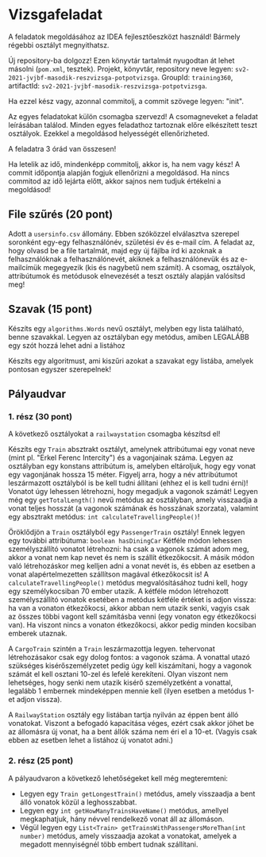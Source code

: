 # Vizsgafeladat

A feladatok megoldásához az IDEA fejlesztőeszközt használd! Bármely régebbi osztályt megnyithatsz.

Új repository-ba dolgozz! Ezen könyvtár tartalmát nyugodtan át lehet másolni (`pom.xml`, tesztek). 
Projekt, könyvtár, repository neve legyen: `sv2-2021-jvjbf-masodik-reszvizsga-potpotvizsga`. GroupId: `training360`, 
artifactId: `sv2-2021-jvjbf-masodik-reszvizsga-potpotvizsga`.

Ha ezzel kész vagy, azonnal commitolj, a commit szövege legyen: "init".

Az egyes feladatokat külön csomagba szervezd! A csomagneveket a feladat leírásában találod. 
Minden egyes feladathoz tartoznak  előre elkészített teszt osztályok. Ezekkel a megoldásod helyességét ellenőrizheted.

A feladatra 3 órád van összesen!

Ha letelik az idő, mindenképp commitolj, akkor is, ha nem vagy kész! A commit időpontja alapján fogjuk 
ellenőrizni a megoldásod. Ha nincs commitod az idő lejárta előtt, akkor sajnos nem tudjuk értékelni a megoldásod!

## File szűrés (20 pont)
Adott a `usersinfo.csv` állomány. Ebben szóközzel elválasztva szerepel soronként egy-egy felhasználónév, 
születési év és e-mail cím. A feladat az, hogy olvasd be a file tartalmát, majd egy új fájlba írd ki azoknak 
a felhasználóknak a felhasználónevét, akiknek a felhasználónevük és az e-mailcímük megegyezik (kis és nagybetű nem számít). 
A csomag, osztályok, attribútumok és metódusok elnevezését a teszt osztály alapján valósítsd meg!

## Szavak (15 pont)
Készíts egy `algorithms.Words` nevű osztályt, melyben egy lista található, benne szavakkal. Legyen az osztályban egy 
metódus, amiben LEGALÁBB egy szót hozzá lehet adni a listához<br>

Készíts egy algoritmust, ami kiszűri azokat a szavakat egy listába, amelyek pontosan egyszer szerepelnek!

## Pályaudvar

### 1. rész (30 pont)

A következő osztályokat a `railwaystation` csomagba készítsd el!

Készíts egy `Train` absztrakt osztályt, amelynek attribútumai egy vonat neve (mint pl. "Erkel Ferenc Intercity") és 
a vagonjainak száma. Legyen az osztályban egy konstans attribútum is, amelyben eltároljuk, hogy egy vonat egy vagonjának 
hossza 15 méter. Figyelj arra, hogy a név attribútumot leszármazott osztályból is be kell tudni állítani (ehhez el is kell 
tudni érni)! Vonatot úgy lehessen létrehozni, hogy megadjuk a vagonok számát! Legyen még egy `getTotalLength()` nevű 
metódus az osztályban, amely visszaadja a vonat teljes hosszát (a vagonok számának és hosszának szorzata), valamint egy 
absztrakt metódus: `int calculateTravellingPeople()`!

Öröklődjön a `Train` osztályból egy `PassengerTrain` osztály! Ennek legyen egy további attribútuma: `boolean hasDiningCar` 
Kétféle módon lehessen személyszállító vonatot létrehozni: ha csak a vagonok számát adom meg, akkor a vonat nem kap 
nevet és nem is szállít étkezőkocsit. A másik módon való létrehozáskor meg kelljen adni a vonat nevét is, és ebben az 
esetben a vonat alapértelmezetten szállítson magával étkezőkocsit is!
A `calculateTravellingPeople()` metódus megvalósításához tudni kell, hogy egy személykocsiban 70 ember utazik.
A kétféle módon létrehozott személyszállító vonatok esetében a metódus kétféle értéket is adjon vissza: ha van 
a vonaton étkezőkocsi, akkor abban nem utazik senki, vagyis csak az összes többi vagont kell 
számításba venni (egy vonaton egy étkezőkocsi van). Ha viszont nincs a vonaton étkezőkocsi, akkor pedig 
minden kocsiban emberek utaznak.

A `CargoTrain` szintén a `Train` leszármazottja legyen. tehervonat létrehozásakor csak egy dolog fontos: a vagonok száma. 
A vonattal utazó szükséges kisérőszemélyzetet pedig úgy kell kiszámítani, hogy a vagonok számát el kell osztani 10-zel 
és lefelé kerekíteni. Olyan viszont nem lehetséges, hogy senki nem utazik kisérő személyzetként a vonattal, legalább 1 embernek 
mindeképpen mennie kell (ilyen esetben a metódus 1-et adjon vissza).

A `RailwayStation` osztály egy listában tartja nyilván az éppen bent álló vonatokat. Viszont a befogadó kapacitása véges, 
ezért csak akkor jöhet be az állomásra új vonat, ha a bent állók száma nem éri el a 10-et. (Vagyis csak ebben az esetben 
lehet a listához új vonatot adni.) 

### 2. rész (25 pont)

A pályaudvaron a következő lehetőségeket kell még megteremteni:

* Legyen egy `Train getLongestTrain()` metódus, amely visszaadja a bent álló vonatok közül a leghosszabbat.
* Legyen egy `int getHowManyTrainsHaveName()` metódus, amellyel megkaphatjuk, hány névvel rendelkező vonat áll az állomáson.
* Végül legyen egy `List<Train> getTrainsWithPassengersMoreThan(int number)` metódus, amely visszaadja azokat a vonatokat, 
  amelyek a megadott mennyiségnél több embert tudnak szállítani.
  